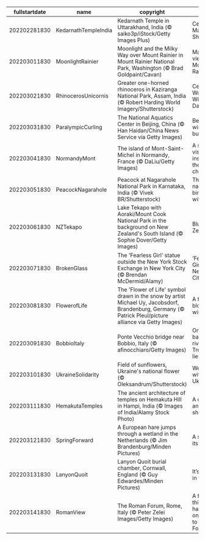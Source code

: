 |fullstartdate|name|copyright|title|image|
|--|--|--|--|--|
202202281830|KedarnathTempleIndia|Kedarnath Temple in Uttarakhand, India (© saiko3p/iStock/Getty Images Plus)|Celebrating Maha Shivratri|![](/en-IN/2022/03/202202281830KedarnathTempleIndia.jpg)|
202203011830|MoonlightRainier|Moonlight and the Milky Way over Mount Rainier in Mount Rainier National Park, Washington (© Brad Goldpaint/Cavan)|Majestic view of Mount Rainier|![](/en-IN/2022/03/202203011830MoonlightRainier.jpg)|
202203021830|RhinocerosUnicornis|Greater one-horned rhinoceros in Kaziranga National Park, Assam, India (© Robert Harding World Imagery/Shutterstock)|Celebrating World Wildlife Day|![](/en-IN/2022/03/202203021830RhinocerosUnicornis.jpg)|
202203031830|ParalympicCurling|The National Aquatics Center in Beijing, China (© Han Haidan/China News Service via Getty Images)|Beijing’s winter bubble|![](/en-IN/2022/03/202203031830ParalympicCurling.jpg)|
202203041830|NormandyMont|The island of Mont-Saint-Michel in Normandy, France (© DaLiu/Getty Images)|A saintly vision inspired the first chapel|![](/en-IN/2022/03/202203041830NormandyMont.jpg)|
202203051830|PeacockNagarahole|Peacock at Nagarahole National Park in Karnataka, India (© Vivek BR/Shutterstock)|The national bird in the wild|![](/en-IN/2022/03/202203051830PeacockNagarahole.jpg)|
202203061830|NZTekapo|Lake Tekapo with Aoraki/Mount Cook National Park in the background on New Zealand's South Island (© Sophie Dover/Getty Images)|Blue Zealand|![](/en-IN/2022/03/202203061830NZTekapo.jpg)|
202203071830|BrokenGlass|The 'Fearless Girl' statue outside the New York Stock Exchange in New York City (© Brendan McDermid/Alamy)|‘Fearless Girl’ rules New York City|![](/en-IN/2022/03/202203071830BrokenGlass.jpg)|
202203081830|FlowerofLife|The 'Flower of Life' symbol drawn in the snow by artist Michael Uy, Jacobsdorf, Brandenburg, Germany (© Patrick Pleul/picture alliance via Getty Images)|A flower blooms in winter|![](/en-IN/2022/03/202203081830FlowerofLife.jpg)|
202203091830|BobbioItaly|Ponte Vecchio bridge near Bobbio, Italy (© afinocchiaro/Getty Images)|On the left bank of the river Trebbia, lies...|![](/en-IN/2022/03/202203091830BobbioItaly.jpg)|
202203101830|UkraineSolidarity|Field of sunflowers, Ukraine's national flower (© Oleksandrum/Shutterstock)|We stand with Ukraine|![](/en-IN/2022/03/202203101830UkraineSolidarity.jpg)|
202203111830|HemakutaTemples|The ancient architecture of temples on Hemakuta Hill in Hampi, India (© Images of India/Alamy Stock Photo)|A cluster of ancient shrines|![](/en-IN/2022/03/202203111830HemakutaTemples.jpg)|
202203121830|SpringForward|A European hare jumps through a wetland in the Netherlands (© Jim Brandenburg/Minden Pictures)|A spring in its step|![](/en-IN/2022/03/202203121830SpringForward.jpg)|
202203131830|LanyonQuoit|Lanyon Quoit burial chamber, Cornwall, England (© Guy Edwardes/Minden Pictures)|It’s just pi in the sky...|![](/en-IN/2022/03/202203131830LanyonQuoit.jpg)|
202203141830|RomanView|The Roman Forum, Rome, Italy (© Peter Zelei Images/Getty Images)|A funny thing happened on the way to the Forum…|![](/en-IN/2022/03/202203141830RomanView.jpg)|
